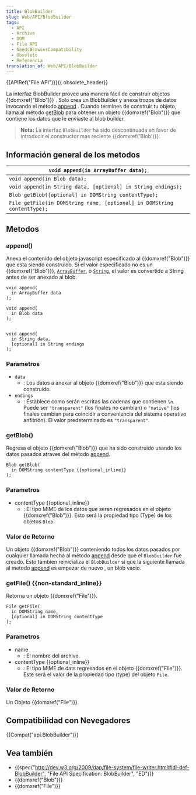 ```yaml
---
title: BlobBuilder
slug: Web/API/BlobBuilder
tags:
  - API
  - Archivo
  - DOM
  - File API
  - NeedsBrowserCompatibility
  - Obsoleto
  - Referencia
translation_of: Web/API/BlobBuilder
---
```

{{APIRef("File API")}}{{ obsolete_header}}

La interfaz BlobBuilder provee una manera fácil de construir objetos {{domxref("Blob")}} . Solo crea un BlobBuilder y anexa trozos de datos invocando el método [append](#append) . Cuando termines de construir tu objeto, llama al método [getBlob](#getblob) para obtener un objeto {{domxref("Blob")}} que contiene los datos que le enviaste al blob builder.

> **Nota:** La interfaz `BlobBuilder` ha sido descontinuada en favor de introducir el constructor mas reciente {{domxref('Blob')}}.

## Información general de los metodos

| `void append(in ArrayBuffer data);`                                     |
| ----------------------------------------------------------------------- |
| `void append(in Blob data);`                                            |
| `void append(in String data, [optional] in String endings);`            |
| `Blob getBlob([optional] in DOMString contentType);`                    |
| `File getFile(in DOMString name, [optional] in DOMString contentType);` |

## Metodos

### append()

Anexa el contenido del objeto javascript especificado al {{domxref("Blob")}} que esta siendo construido. Si el valor especificado no es un {{domxref("Blob")}}, [`ArrayBuffer`](/en-US/docs/Web/JavaScript/Reference/Global_Objects/ArrayBuffer), o [`String`](/es/docs/Web/JavaScript/Reference/Global_Objects/String), el valor es convertido a String antes de ser anexado al blob.

    void append(
      in ArrayBuffer data
    );

    void append(
      in Blob data
    );


    void append(
      in String data,
      [optional] in String endings
    );

### Parametros

- `data`
  - : Los datos a anexar al objeto {{domxref("Blob")}} que esta siendo construido.
- `endings`
  - : Establece como serán escritas las cadenas que contienen `\n`. Puede ser `"transparent"` (los finales no cambian) o `"native"` (los finales cambian para coincidir a conveniencia del sistema operativo anfitrión). El valor predeterminado es `"transparent"`.

### getBlob()

Regresa el objeto {{domxref("Blob")}} que ha sido construido usando los datos pasados atraves del método [append](#append).

    Blob getBlob(
      in DOMString contentType {{optional_inline}}
    );

### Parametros

- contentType {{optional_inline}}
  - : El tipo MIME de los datos que seran regresados en el objeto {{domxref("Blob")}}. Esto será la propiedad tipo (Type) de los objetos `Blob`.

### Valor de Retorno

Un objeto {{domxref("Blob")}} conteniendo todos los datos pasados por cualquier llamada hecha al método [append](#append) desde que el `BlobBuilder` fue creado. Esto tambien reinicializa el `BlobBuilder` sí que la siguiente llamada al metodo [append](#append) es empezar de nuevo , un blob vacio.

### getFile() {{non-standard_inline}}

Retorna un objeto {{domxref("File")}}.

    File getFile(
      in DOMString name,
      [optional] in DOMString contentType
    );

### Parametros

- name
  - : El nombre del archivo.
- contentType {{optional_inline}}
  - : El tipo MIME de dats regresados en el objeto {{domxref("File")}}. Este será el valor de la propiedad tipo (type) del objeto `File`.

### Valor de Retorno

Un Objeto {{domxref("File")}}.

## Compatibilidad con Nevegadores

{{Compat("api.BlobBuilder")}}

## Vea también

- {{spec("http://dev.w3.org/2009/dap/file-system/file-writer.html#idl-def-BlobBuilder", "File API Specification: BlobBuilder", "ED")}}
- {{domxref("Blob")}}
- {{domxref("File")}}
